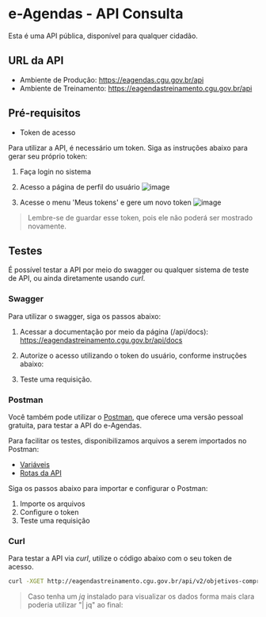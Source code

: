 # e-Agendas - API Consulta

Esta é uma API pública, disponível para qualquer cidadão.

## URL da API
- Ambiente de Produção: https://eagendas.cgu.gov.br/api
- Ambiente de Treinamento: https://eagendastreinamento.cgu.gov.br/api

## Pré-requisitos

- Token de acesso 

Para utilizar a API, é necessário um token. 
Siga as instruções abaixo para gerar seu próprio token:

1. Faça login no sistema
2. Acesso a página de perfil do usuário
   ![image](https://github.com/cgugovbr/eagendas-publico/assets/905951/70737104-ad13-4f23-9959-67e981a14456)

3. Acesse o menu 'Meus tokens' e gere um novo token
   ![image](https://github.com/cgugovbr/eagendas-publico/assets/905951/45860676-c998-471d-8d6b-86793365d712)
  
> Lembre-se de guardar esse token, pois ele não poderá ser mostrado novamente.

## Testes

É possível testar a API por meio do swagger ou qualquer sistema de teste de API, 
ou ainda diretamente usando _curl_.

### Swagger

Para utilizar o swagger, siga os passos abaixo:

1. Acessar a documentação por meio da página (/api/docs): https://eagendastreinamento.cgu.gov.br/api/docs

2. Autorize o acesso utilizando o token do usuário, conforme instruções abaixo:

3. Teste uma requisição.

### Postman

Você também pode utilizar o [Postman](https://www.postman.com/), 
que oferece uma versão pessoal gratuita, para testar a API do e-Agendas. 

Para facilitar os testes, disponibilizamos arquivos a serem importados no Postman:

- [Variáveis](./e-Agendas%20-%20v2%20-%20Consulta.postman_collection.json)
- [Rotas da API](./e-Agendas%20-%20v2%20-%20Consulta.postman_collection.json)

Siga os passos abaixo para importar e configurar o Postman:

1. Importe os arquivos
2. Configure o token
3. Teste uma requisição

### Curl

Para testar a API via _curl_, utilize o código abaixo com o seu token de acesso.

```bash
curl -XGET http://eagendastreinamento.cgu.gov.br/api/v2/objetivos-compromissos -H "Accept: application/json" -H "Authorization: Bearer SEU_TOKEN_AQUI"
```

> Caso tenha um _jq_ instalado para visualizar os dados forma mais clara poderia utilizar "| jq" ao final:
